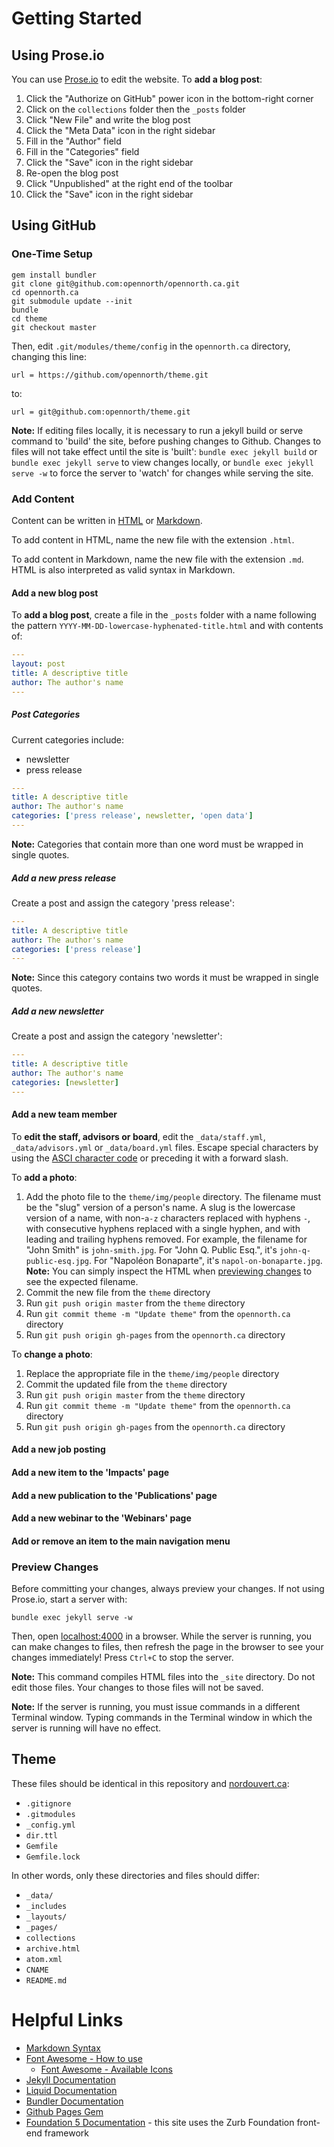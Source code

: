 # Getting Started

## Using Prose.io

You can use [Prose.io](http://prose.io/#opennorth/opennorth.ca/) to edit the website. To **add a blog post**:

1. Click the "Authorize on GitHub" power icon in the bottom-right corner
1. Click on the `collections` folder then the `_posts` folder
1. Click "New File" and write the blog post
1. Click the "Meta Data" icon in the right sidebar
1. Fill in the "Author" field
1. Fill in the "Categories" field
1. Click the "Save" icon in the right sidebar
1. Re-open the blog post
1. Click "Unpublished" at the right end of the toolbar
1. Click the "Save" icon in the right sidebar

## Using GitHub

### One-Time Setup

```
gem install bundler
git clone git@github.com:opennorth/opennorth.ca.git
cd opennorth.ca
git submodule update --init
bundle
cd theme
git checkout master
```

Then, edit `.git/modules/theme/config` in the `opennorth.ca` directory, changing this line:

    url = https://github.com/opennorth/theme.git

to:

    url = git@github.com:opennorth/theme.git

**Note:** If editing files locally, it is necessary to run a jekyll build or serve command to 'build' the site, before pushing changes to Github. Changes to files will not take effect until the site is 'built':
    `bundle exec jekyll build` or
    `bundle exec jekyll serve` to view changes locally, or
    `bundle exec jekyll serve -w` to force the server to 'watch' for changes while serving the site.

### Add Content

Content can be written in [HTML](https://developer.mozilla.org/en-US/docs/Web/HTML) or [Markdown](https://daringfireball.net/projects/markdown/).

To add content in HTML, name the new file with the extension `.html`.

To add content in Markdown, name the new file with the extension `.md`. HTML is also interpreted as valid syntax in Markdown.

#### Add a new blog post

To **add a blog post**, create a file in the `_posts` folder with a name following the pattern `YYYY-MM-DD-lowercase-hyphenated-title.html` and with contents of:

```yaml
---
layout: post
title: A descriptive title
author: The author's name
---
```

##### Post Categories

Current categories include:
* newsletter
* press release

```yaml
---
title: A descriptive title
author: The author's name
categories: ['press release', newsletter, 'open data']
---
```

**Note:** Categories that contain more than one word must be wrapped in single quotes.

##### Add a new press release

Create a post and assign the category 'press release':

```yaml
---
title: A descriptive title
author: The author's name
categories: ['press release']
---
```

**Note:** Since this category contains two words it must be wrapped in single quotes.

##### Add a new newsletter

Create a post and assign the category 'newsletter':

```yaml
---
title: A descriptive title
author: The author's name
categories: [newsletter]
---
```

#### Add a new team member

To **edit the staff, advisors or board**, edit the `_data/staff.yml`, `_data/advisors.yml` or `_data/board.yml` files. Escape special characters by using the [ASCI character code](http://htmlarrows.com/) or preceding it with a forward slash.

To **add a photo**:

1. Add the photo file to the `theme/img/people` directory. The filename must be the "slug" version of a person's name. A slug is the lowercase version of a name, with non-`a-z` characters replaced with hyphens `-`, with consecutive hyphens replaced with a single hyphen, and with leading and trailing hyphens removed. For example, the filename for "John Smith" is `john-smith.jpg`. For "John Q. Public Esq.", it's `john-q-public-esq.jpg`. For "Napoléon Bonaparte", it's `napol-on-bonaparte.jpg`. **Note:** You can simply inspect the HTML when [previewing changes](#preview-changes) to see the expected filename.
1. Commit the new file from the `theme` directory
1. Run `git push origin master` from the `theme` directory
1. Run `git commit theme -m "Update theme"` from the `opennorth.ca` directory
1. Run `git push origin gh-pages` from the `opennorth.ca` directory

To **change a photo**:

1. Replace the appropriate file in the `theme/img/people` directory
1. Commit the updated file from the `theme` directory
1. Run `git push origin master` from the `theme` directory
1. Run `git commit theme -m "Update theme"` from the `opennorth.ca` directory
1. Run `git push origin gh-pages` from the `opennorth.ca` directory

#### Add a new job posting


#### Add a new item to the 'Impacts' page


#### Add a new publication to the 'Publications' page


#### Add a new webinar to the 'Webinars' page


#### Add or remove an item to the main navigation menu


### Preview Changes

Before committing your changes, always preview your changes. If not using Prose.io, start a server with:

```
bundle exec jekyll serve -w
```

Then, open [localhost:4000](http://localhost:4000) in a browser. While the server is running, you can make changes to files, then refresh the page in the browser to see your changes immediately! Press `Ctrl+C` to stop the server.

**Note:** This command compiles HTML files into the `_site` directory. Do not edit those files. Your changes to those files will not be saved.

**Note:** If the server is running, you must issue commands in a different Terminal window. Typing commands in the Terminal window in which the server is running will have no effect.

## Theme

These files should be identical in this repository and [nordouvert.ca](https://github.com/opennorth/nordouvert.ca/):

* `.gitignore`
* `.gitmodules`
* `_config.yml`
* `dir.ttl`
* `Gemfile`
* `Gemfile.lock`

In other words, only these directories and files should differ:

* `_data/`
* `_includes`
* `_layouts/`
* `_pages/`
* `collections`
* `archive.html`
* `atom.xml`
* `CNAME`
* `README.md`

# Helpful Links

* [Markdown Syntax](https://daringfireball.net/projects/markdown/syntax)
* [Font Awesome - How to use](https://fontawesome.com/how-to-use/on-the-web/referencing-icons/basic-use)
  * [Font Awesome - Available Icons](https://fontawesome.com/icons?d=gallery&m=free)
* [Jekyll Documentation](https://jekyllrb.com/docs/)
* [Liquid Documentation](https://shopify.github.io/liquid/)
* [Bundler Documentation](https://bundler.io/docs.html)
* [Github Pages Gem](https://github.com/github/pages-gem)
* [Foundation 5 Documentation](https://foundation.zurb.com/sites/docs/v/5.5.3/) - this site uses the Zurb Foundation front-end framework
